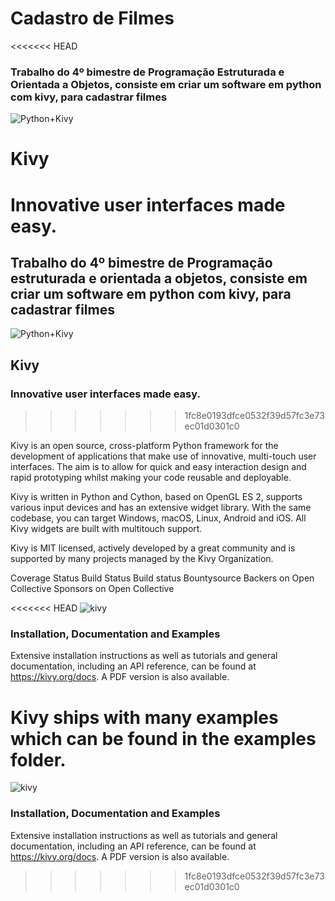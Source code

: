 # Cadastro de Filmes
<<<<<<< HEAD
### Trabalho do 4º bimestre de Programação Estruturada e Orientada a Objetos, consiste em criar um software em python com kivy, para cadastrar filmes

![Python+Kivy](https://user-images.githubusercontent.com/54729517/69451320-d8d18f80-0d3d-11ea-8d82-56b24a99976a.png)


# Kivy

Innovative user interfaces made easy.
=======
## Trabalho do 4º bimestre de Programação estruturada e orientada a objetos, consiste em criar um software em python com kivy, para cadastrar filmes

![Python+Kivy](https://user-images.githubusercontent.com/54729517/69570719-24cf3f00-0f9f-11ea-85ff-6ea6f5c4bb14.png)

## Kivy

### Innovative user interfaces made easy.
>>>>>>> 1fc8e0193dfce0532f39d57fc3e73ec01d0301c0

Kivy is an open source, cross-platform Python framework for the development of applications that make use of innovative, multi-touch user interfaces. The aim is to allow for quick and easy interaction design and rapid prototyping whilst making your code reusable and deployable.

Kivy is written in Python and Cython, based on OpenGL ES 2, supports various input devices and has an extensive widget library. With the same codebase, you can target Windows, macOS, Linux, Android and iOS. All Kivy widgets are built with multitouch support.

Kivy is MIT licensed, actively developed by a great community and is supported by many projects managed by the Kivy Organization.

Coverage Status Build Status Build status Bountysource Backers on Open Collective Sponsors on Open Collective

<<<<<<< HEAD
![kivy](https://user-images.githubusercontent.com/54729517/69471245-f7567b80-0d7b-11ea-804d-29475047f1b1.png)

### Installation, Documentation and Examples
Extensive installation instructions as well as tutorials and general documentation, including an API reference, can be found at https://kivy.org/docs. A PDF version is also available.

Kivy ships with many examples which can be found in the examples folder.
=======
![kivy](https://user-images.githubusercontent.com/54729517/69570729-2b5db680-0f9f-11ea-8a99-8eebb4dc145a.png)

### Installation, Documentation and Examples

Extensive installation instructions as well as tutorials and general documentation, including an API reference, can be found at https://kivy.org/docs. A PDF version is also available.

>>>>>>> 1fc8e0193dfce0532f39d57fc3e73ec01d0301c0
